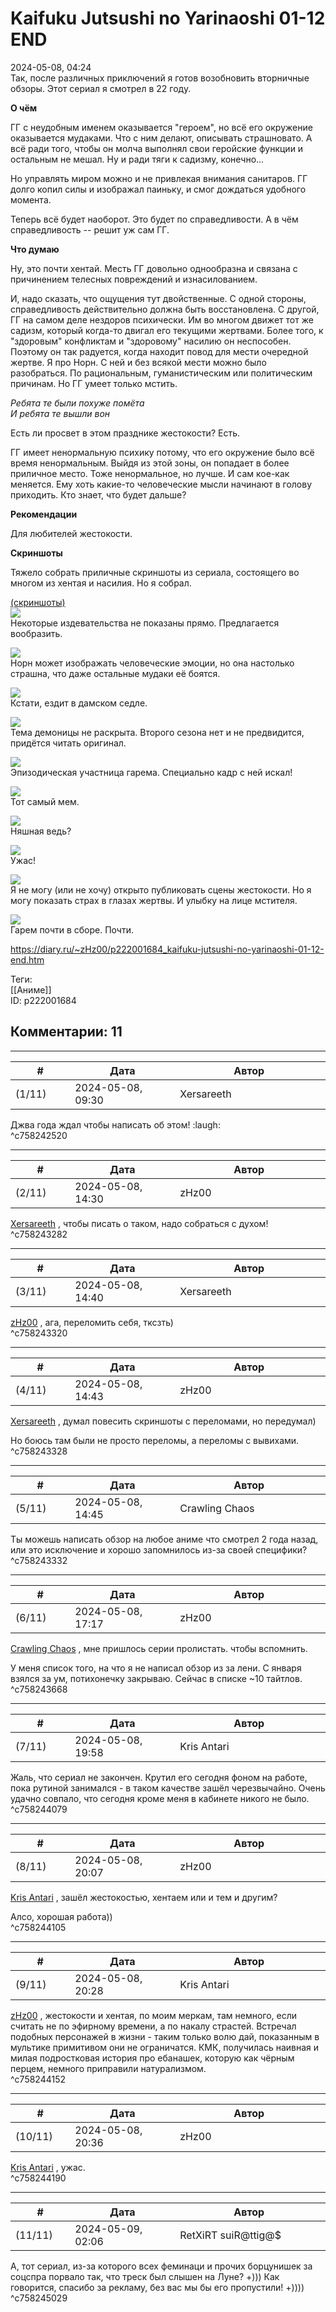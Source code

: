 Kaifuku Jutsushi no Yarinaoshi 01-12 END
========================================

  
2024-05-08, 04:24  
 Так, после различных приключений я готов возобновить вторничные обзоры. Этот сериал я смотрел в 22 году.   
   
  **О чём**    
   
 ГГ с неудобным именем оказывается "героем", но всё его окружение оказывается мудаками. Что с ним делают, описывать страшновато. А всё ради того, чтобы он молча выполнял свои геройские функции и остальным не мешал. Ну и ради тяги к садизму, конечно...   
   
 Но управлять миром можно и не привлекая внимания санитаров. ГГ долго копил силы и изображал паиньку, и смог дождаться удобного момента.   
   
 Теперь всё будет наоборот. Это будет по справедливости. А в чём справедливость -- решит уж сам ГГ.   
   
  **Что думаю**    
   
 Ну, это почти хентай. Месть ГГ довольно однообразна и связана с причинением телесных повреждений и изнасилованием.   
   
 И, надо сказать, что ощущения тут двойственные. С одной стороны, справедливость действительно должна быть восстановлена. С другой, ГГ на самом деле нездоров психически. Им во многом движет тот же садизм, который когда-то двигал его текущими жертвами. Более того, к "здоровым" конфликтам и "здоровому" насилию он неспособен. Поэтому он так радуется, когда находит повод для мести очередной жертве. Я про Норн. С ней и без всякой мести можно было разобраться. По рациональным, гуманистическим или политическим причинам. Но ГГ умеет только мстить.   
   
  *Ребята те были похуже помёта   
 И ребята те вышли вон*    
   
 Есть ли просвет в этом празднике жестокости? Есть.   
   
 ГГ имеет ненормальную психику потому, что его окружение было всё время ненормальным. Выйдя из этой зоны, он попадает в более приличное место. Тоже ненормальное, но лучше. И сам кое-как меняется. Ему хоть какие-то человеческие мысли начинают в голову приходить. Кто знает, что будет дальше?   
   
   
  **Рекомендации**    
   
 Для любителей жестокости.   
   
  **Скриншоты**    
   
 Тяжело собрать приличные скриншоты из сериала, состоящего во многом из хентая и насилия. Но я собрал.   
   
  [(скриншоты)](https://zHz00.diary.ru/p222001684.htm?index=1#linkmore222001684m1)       
  [![](pics/ReinForce-Kaifuku-Jutsushi-no-Yarinaoshi-03-BDRip-1920x1080-x264-FLAC.mkv_snapshot_06.27.jpg)](https://radikal.host/i/ffxeIE)    
 Некоторые издевательства не показаны прямо. Предлагается вообразить.   
   
  [![](pics/ReinForce-Kaifuku-Jutsushi-no-Yarinaoshi-11-BDRip-1920x1080-x264-FLAC.mkv_snapshot_16.30.jpg)](https://radikal.host/i/ffxzAP)    
 Норн может изображать человеческие эмоции, но она настолько страшна, что даже остальные мудаки её боятся.   
   
  [![](pics/ReinForce-Kaifuku-Jutsushi-no-Yarinaoshi-09-BDRip-1920x1080-x264-FLAC.mkv_snapshot_21.37.jpg)](https://radikal.host/i/ffxm4A)    
 Кстати, ездит в дамском седле.   
   
  [![](pics/ReinForce-Kaifuku-Jutsushi-no-Yarinaoshi-09-BDRip-1920x1080-x264-FLAC.mkv_snapshot_12.43.jpg)](https://radikal.host/i/ffxjj1)    
 Тема демоницы не раскрыта. Второго сезона нет и не предвидится, придётся читать оригинал.   
   
  [![](pics/ReinForce-Kaifuku-Jutsushi-no-Yarinaoshi-06-BDRip-1920x1080-x264-FLAC.mkv_snapshot_15.29.jpg)](https://radikal.host/i/ffxad4)    
 Эпизодическая участница гарема. Специально кадр с ней искал!   
   
  [![](pics/ReinForce-Kaifuku-Jutsushi-no-Yarinaoshi-06-BDRip-1920x1080-x264-FLAC.mkv_snapshot_09.44.jpg)](https://radikal.host/i/ffx1KT)    
 Тот самый мем.   
   
  [![](pics/ReinForce-Kaifuku-Jutsushi-no-Yarinaoshi-04-BDRip-1920x1080-x264-FLAC.mkv_snapshot_11.08.jpg)](https://radikal.host/i/ffxtqm)    
 Няшная ведь?   
   
  [![](pics/ReinForce-Kaifuku-Jutsushi-no-Yarinaoshi-01-BDRip-1920x1080-x264-FLAC.mkv_snapshot_04.42.jpg)](https://radikal.host/i/ffxWOg)    
 Ужас!   
   
  [![](pics/ReinForce-Kaifuku-Jutsushi-no-Yarinaoshi-02-BDRip-1920x1080-x264-FLAC.mkv_snapshot_13.12.jpg)](https://radikal.host/i/ffxLkC)    
 Я не могу (или не хочу) открыто публиковать сцены жестокости. Но я могу показать страх в глазах жертвы. И улыбку на лице мстителя.   
   
  [![](pics/ReinForce-Kaifuku-Jutsushi-no-Yarinaoshi-12-BDRip-1920x1080-x264-FLAC.mkv_snapshot_16.41.jpg)](https://radikal.host/i/ffx3bW)    
 Гарем почти в сборе. Почти.   
      
  
<https://diary.ru/~zHz00/p222001684_kaifuku-jutsushi-no-yarinaoshi-01-12-end.htm>  
  
Теги:  
[[Аниме]]  
ID: p222001684  


Комментарии: 11
---------------

  


---



|         #         |              Дата              |                     Автор                     |           ID           |
| --- | --- | --- | --- |
| (1/11) | 2024-05-08, 09:30 | Xersareeth | c758242520 |

  
 Джва года ждал чтобы написать об этом! :laugh:   
 ^c758242520

---



|         #         |              Дата              |                     Автор                     |           ID           |
| --- | --- | --- | --- |
| (2/11) | 2024-05-08, 14:30 | zHz00 | c758243282 |

  
  [Xersareeth](https://BurrowDeclassified.diary.ru "One more fang")  , чтобы писать о таком, надо собраться с духом!   
 ^c758243282

---



|         #         |              Дата              |                     Автор                     |           ID           |
| --- | --- | --- | --- |
| (3/11) | 2024-05-08, 14:40 | Xersareeth | c758243320 |

  
  [zHz00](https://zHz00.diary.ru "Untitled")  , ага,  переломить  себя, тксзть)   
 ^c758243320

---



|         #         |              Дата              |                     Автор                     |           ID           |
| --- | --- | --- | --- |
| (4/11) | 2024-05-08, 14:43 | zHz00 | c758243328 |

  
  [Xersareeth](https://BurrowDeclassified.diary.ru "One more fang")  , думал повесить скриншоты с переломами, но передумал)   
   
 Но боюсь там были не просто переломы, а переломы с вывихами.   
 ^c758243328

---



|         #         |              Дата              |                     Автор                     |           ID           |
| --- | --- | --- | --- |
| (5/11) | 2024-05-08, 14:45 | Crawling Chaos | c758243332 |

  
 Ты можешь написать обзор на любое аниме что смотрел 2 года назад, или это исключение и хорошо запомнилось из-за своей специфики?   
 ^c758243332

---



|         #         |              Дата              |                     Автор                     |           ID           |
| --- | --- | --- | --- |
| (6/11) | 2024-05-08, 17:17 | zHz00 | c758243668 |

  
  [Crawling Chaos](https://degozaru.diary.ru "Фундаментальная ошибка атрибуции")  , мне пришлось серии пролистать. чтобы вспомнить.   
   
 У меня список того, на что я не написал обзор из за лени. С января взялся за ум, потихонечку закрываю. Сейчас в списке ~10 тайтлов.   
 ^c758243668

---



|         #         |              Дата              |                     Автор                     |           ID           |
| --- | --- | --- | --- |
| (7/11) | 2024-05-08, 19:58 | Kris Antari | c758244079 |

  
 Жаль, что сериал не закончен. Крутил его сегодня фоном на работе, пока рутиной занимался - в таком качестве зашёл черезвычайно. Очень удачно совпало, что сегодня кроме меня в кабинете никого не было.   
 ^c758244079

---



|         #         |              Дата              |                     Автор                     |           ID           |
| --- | --- | --- | --- |
| (8/11) | 2024-05-08, 20:07 | zHz00 | c758244105 |

  
  [Kris Antari](https://Kris-Antari.diary.ru "Animus Vox")  , зашёл жестокостью, хентаем или и тем и другим?   
   
 Алсо, хорошая работа))   
 ^c758244105

---



|         #         |              Дата              |                     Автор                     |           ID           |
| --- | --- | --- | --- |
| (9/11) | 2024-05-08, 20:28 | Kris Antari | c758244152 |

  
  [zHz00](https://zHz00.diary.ru "Untitled")  , жестокости и хентая, по моим меркам, там немного, если считать не по эфирному времени, а по накалу страстей. Встречал подобных персонажей в жизни - таким только волю дай, показанным в мультике примитивом они не ограничатся. КМК, получилась наивная и милая подростковая история про ебанашек, которую как чёрным перцем, немного приправили натурализмом.   
 ^c758244152

---



|         #         |              Дата              |                     Автор                     |           ID           |
| --- | --- | --- | --- |
| (10/11) | 2024-05-08, 20:36 | zHz00 | c758244190 |

  
  [Kris Antari](https://Kris-Antari.diary.ru "Animus Vox")  , ужас.   
 ^c758244190

---



|         #         |              Дата              |                     Автор                     |           ID           |
| --- | --- | --- | --- |
| (11/11) | 2024-05-09, 02:06 | RetXiRT suiR@ttig@$ | c758245029 |

  
 А, тот сериал, из-за которого всех феминаци и прочих борцунишек за соцспра порвало так, что треск был слышен на Луне? +))) Как говорится, спасибо за рекламу, без вас мы бы его пропустили! +))))   
 ^c758245029